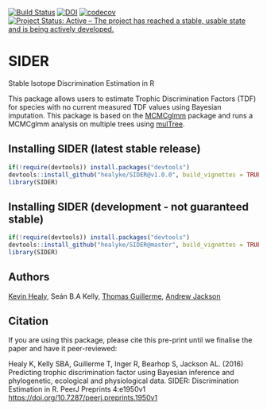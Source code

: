 [![Build Status](https://travis-ci.org/healyke/SIDER.svg?branch=master)](https://travis-ci.org/healyke/SIDER)
[![DOI](https://zenodo.org/badge/45869597.svg)](https://zenodo.org/badge/latestdoi/45869597)
[![codecov](https://codecov.io/gh/healyke/SIDER/branch/master/graph/badge.svg)](https://codecov.io/gh/healyke/SIDER)
[![Project Status: Active – The project has reached a stable, usable state and is being actively developed.](http://www.repostatus.org/badges/latest/active.svg)](http://www.repostatus.org/#active)
# SIDER
Stable Isotope Discrimination Estimation in R

This package allows users to estimate Trophic Discrimination Factors (TDF) for species with no current measured TDF values using Bayesian imputation. 
This package is based on the [MCMCglmm](http://cran.r-project.org/web/packages/MCMCglmm/index.html) package
and runs a MCMCglmm analysis on multiple trees using [mulTree](https://github.com/TGuillerme/mulTree).


## Installing SIDER (latest stable release)
```r
if(!require(devtools)) install.packages("devtools")
devtools::install_github("healyke/SIDER@v1.0.0", build_vignettes = TRUE)
library(SIDER)
```

## Installing SIDER (development - not guaranteed stable)
```r
if(!require(devtools)) install.packages("devtools")
devtools::install_github("healyke/SIDER@master", build_vignettes = TRUE)
library(SIDER)
```


Authors
-------
[Kevin Healy](http://healyke.github.io), Seán B.A Kelly, [Thomas Guillerme](http://tguillerme.github.io), [Andrew Jackson](https://github.com/AndrewLJackson)

Citation
-------
If you are using this package, please cite this pre-print until we finalise the paper and have it peer-reviewed:

Healy K, Kelly SBA, Guillerme T, Inger R, Bearhop S, Jackson AL. (2016) Predicting trophic discrimination factor using Bayesian inference and phylogenetic, ecological and physiological data. SIDER: Discrimination Estimation in R. PeerJ Preprints 4:e1950v1 https://doi.org/10.7287/peerj.preprints.1950v1
